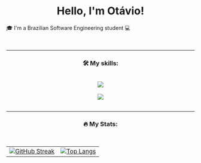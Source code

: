 <h1 align="center">Hello, I'm Otávio!</h1>

<p>🎓 I'm a Brazilian Software Engineering student 💻</p>

<br>
<hr>
<h3 align="center">🛠️ My skills:</h3>
<br>

<div align="center">
  <a href="https://skillicons.dev">
    <img src="https://skillicons.dev/icons?i=c,py,html,css,javascript,java,arduino,latex" />
  </a>
</div>

<br>

<div align="center">
  <a href="https://skillicons.dev">
    <img src="https://skillicons.dev/icons?i=anaconda,git,discord,vscode,sqlite" />
  </a>
</div>

<br>

<hr>
<h3 align="center">🔥 My Stats:</h3>
<br>

<!-- (dentro de <table>) style="border-spacing:50px; border-color:#0d1117; border-style:hidden" -->

<table>
  <tr>
    <td>
      <a href="https://git.io/streak-stats">
        <img alt="GitHub Streak" src="https://streak-stats.demolab.com/?user=OkeLDF&theme=radical"/>
      </a>
    </td>
    <td>
      <a href="https://github.com/anuraghazra/github-readme-stats">
        <img src="https://github-readme-stats.vercel.app/api/top-langs/?username=OkeLDF&theme=radical&layout=donut" alt="Top Langs" />
      </a>
    </td>
  </tr>
</table>
